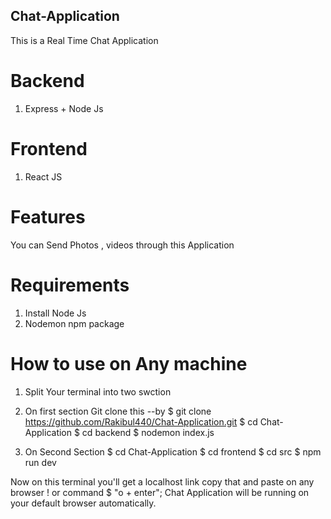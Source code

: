 ## Chat-Application

This is a Real Time Chat Application 

# Backend
1. Express + Node Js 

# Frontend
1. React JS

# Features

You can Send Photos , videos through this Application

# Requirements

1. Install Node Js
2. Nodemon npm package

# How to use on Any machine

1. Split Your terminal into two swction
2. On first section 
 Git clone this --by
 $ git clone https://github.com/Rakibul440/Chat-Application.git
 $ cd Chat-Application
 $ cd backend
 $ nodemon index.js

 3. On Second Section
 $ cd Chat-Application
 $ cd frontend
 $ cd src
 $ npm run dev

 Now on this terminal you'll get a localhost link copy that and paste on any browser !
or
command $ "o + enter";
Chat Application will be running on your default browser automatically.

